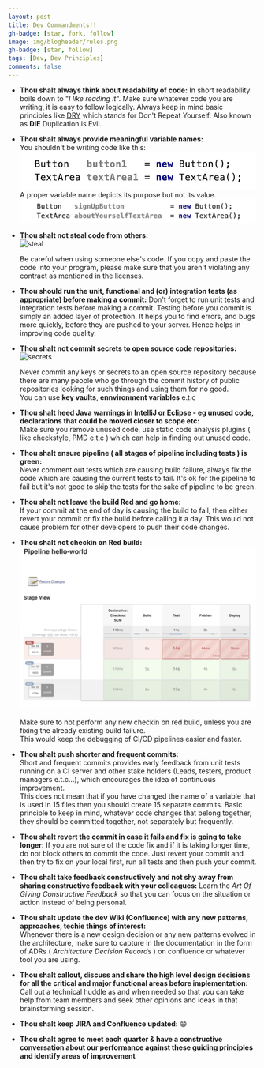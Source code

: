 ```yaml
---
layout: post
title: Dev Commandments!! 
gh-badge: [star, fork, follow]
image: img/blogheader/rules.png
gh-badge: [star, follow]
tags: [Dev, Dev Principles]
comments: false
---
```

  
*  **Thou shalt always think about readability of code:** In short readability boils down to "*I like reading it*". Make sure whatever code you are writing, 
   it is easy to follow logically. Always keep in mind basic principles like [DRY](https://en.wikipedia.org/wiki/Don%27t_repeat_yourself) which stands for Don't Repeat Yourself.
   Also known as **DIE** Duplication is Evil.
 
*  **Thou shalt always provide meaningful variable names:**  
   You shouldn't be writing code like this:  
   ![wrong](../img/dev_commands/wrong_var_name.png) 
    A proper variable name depicts its purpose but not its value.
   ![correct](../img/dev_commands/correct_var_name.png)

*  **Thou shalt not steal code from others:**  
   ![steal](https://media.giphy.com/media/tBb19fjQsnXRgMT3kZi/giphy.gif)    
   
   Be careful when using someone else's code. If you copy and paste the code into your program, 
   please make sure that you aren't violating any contract as mentioned in the licenses.

*  **Thou should run the unit, functional and (or) integration tests (as appropriate) before making a commit:** Don't forget to run unit tests and integration tests
   before making a commit. Testing before you commit is simply an added layer of protection. 
   It helps you to find errors, and bugs more quickly, before they are pushed to your server. Hence helps in improving code quality. 

*  **Thou shalt not commit secrets to open source code repositories:** 
   ![secrets](https://media.giphy.com/media/LiRoVoHjMa5bO/giphy.gif)  
   
   Never commit any keys or secrets to an open source repository because there are many people who go through the commit history of public repositories 
   looking for such things and using them for no good.  
   You can use **key vaults**, **ennvironment variables** e.t.c 
   
*  **Thou shalt heed Java warnings in IntelliJ or Eclipse  - eg unused code, declarations that could be moved closer to scope etc:**   
   Make sure you remove unused code, use static code analysis plugins ( like checkstyle, PMD e.t.c ) which can help in finding out unused code.      

*  **Thou shalt ensure pipeline ( all stages of pipeline including tests ) is green:**    
   Never comment out tests which are causing build failure, always fix the code which are causing the current 
   tests to fail. It's ok for the pipeline to fail but it's not good to skip the tests for the sake of pipeline 
   to be green. 
    
*  **Thou shalt not leave the build Red and go home:**  
   If your commit at the end of day is causing the build to fail, then either revert your commit or fix the build before calling it a day.
   This would not cause problem for other developers to push their code changes. 
   
*  **Thou shalt not checkin on Red build:**  
   ![redbuild](../img/dev_commands/red_build.png)  
   
   Make sure to not perform any new checkin on red build, unless you are fixing the already existing build failure.  
   This would keep the debugging of CI/CD pipelines easier and faster. 
  
*  **Thou shalt push shorter and frequent commits:**  
   Short and frequent commits provides early feedback from unit tests running on a CI server and other stake holders (Leads, testers, product managers e.t.c...), 
   which encourages the idea of continuous improvement.     
   This does not mean that if you have changed the name of a variable that is used in 15 files then you should create 15 separate commits.
   Basic principle to keep in mind, whatever code changes that belong together, they should be committed together, not separately but frequently.  
  
*  **Thou shalt revert the commit in case it fails and fix is going to take longer:** 
   If you are not sure of the code fix and if it is taking longer time, do not block others to commit the code.
   Just revert your commit and then try to fix on your local first, run all tests and then push your commit.    
   
*  **Thou shalt take feedback constructively and not shy away from sharing constructive feedback with your colleagues:**
   Learn the *Art Of Giving Constructive Feedback* so that you can focus on the situation or action instead of being personal.
    
*  **Thou shalt update the dev Wiki (Confluence) with any new patterns, approaches, techie things of interest:**   
   Whenever there is a new design decision or any new patterns evolved in the architecture, make sure 
   to capture in the documentation in the form of ADRs ( *Architecture Decision Records* ) on confluence or
   whatever tool you are using.   
   
*  **Thou shalt callout, discuss and share the high level design decisions for all the critical and major functional areas before implementation:**  
   Call out a technical huddle as and when needed so that you can take help from team members and seek other opinions and ideas 
   in that brainstorming session.
    
*  **Thou shalt keep JIRA and Confluence updated:** :smile:

*  **Thou shalt agree to meet each quarter & have a constructive conversation about our performance against these guiding principles and identify areas of improvement** 
    


